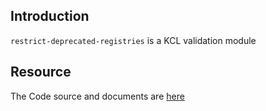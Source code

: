 ## Introduction

`restrict-deprecated-registries` is a KCL validation module

## Resource

The Code source and documents are [here](https://github.com/kcl-lang/modules/tree/main/restrict-deprecated-registries)
